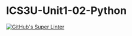  #  ICS3U-Unit1-02-Python

[![GitHub's Super Linter](https://github.com/Huzaifa-Khalid-2/ICS3U-Unit1-02-Python/workflows/GitHub's%20Super%20Linter/badge.svg)](https://github.com/Huzaifa-Khalid-2/ICS3U-Unit1-02-Python/actions)
